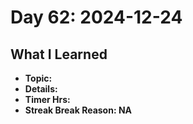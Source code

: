 # Day 62: 2024-12-24

## What I Learned
- **Topic:**
- **Details:**
- **Timer Hrs:**
- **Streak Break Reason: NA**
